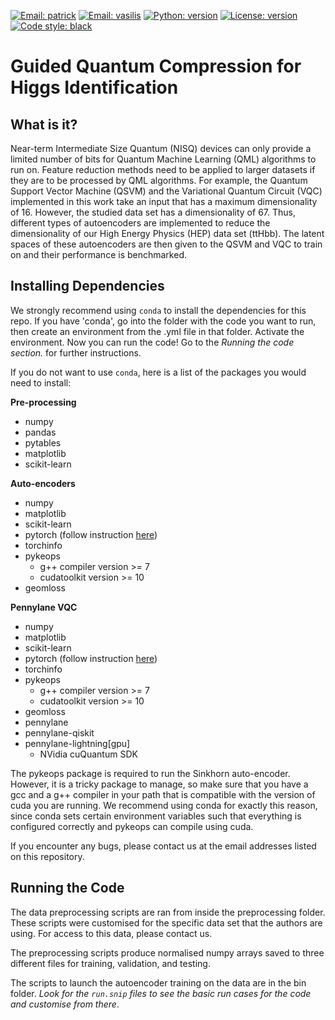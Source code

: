 [![Email: patrick](https://img.shields.io/badge/email-podagiu%40student.ethz.ch-blue?style=flat-square&logo=minutemailer)](mailto:podagiu@student.ethz.ch)
[![Email: vasilis](https://img.shields.io/badge/email-vasileios.belis%40cern.ch-blue?style=flat-square&logo=minutemailer)](mailto:vasileios.belis@cern.ch)
[![Python: version](https://img.shields.io/badge/python-3.8-blue?style=flat-square&logo=python)](https://www.python.org/downloads/)
[![License: version](https://img.shields.io/badge/license-MIT-purple?style=flat-square)](https://github.com/QML-HEP/ae_qml/blob/main/LICENSE)
[![Code style: black](https://img.shields.io/badge/code%20style-black-black?style=flat-square&logo=black)](https://github.com/psf/black)

# Guided Quantum Compression for Higgs Identification


## What is it?

Near-term Intermediate Size Quantum (NISQ) devices can only provide a limited
number of bits for Quantum Machine Learning (QML) algorithms to run on. Feature
reduction methods need to be applied to larger datasets if they are to be
processed by QML algorithms. For example, the Quantum Support Vector
Machine (QSVM) and the Variational Quantum Circuit (VQC) implemented in this
work take an input that has a maximum dimensionality of 16. However, the
studied data set has a dimensionality of 67. Thus, different types of
autoencoders are implemented to reduce the dimensionality of our
High Energy Physics (HEP) data set (ttHbb). The latent spaces of these
autoencoders are then given to the QSVM and VQC to train on and their
performance is benchmarked.


## Installing Dependencies

We strongly recommend using `conda` to install the dependencies for this repo.
If you have 'conda', go into the folder with the code you want to run, then create
an environment from the .yml file in that folder. Activate the environment.
Now you can run the code! Go to the *Running the code section.* for further instructions.

If you do not want to use `conda`, here is a list of the packages you
would need to install:

**Pre-processing**
* numpy
* pandas
* pytables
* matplotlib
* scikit-learn

**Auto-encoders**
* numpy
* matplotlib
* scikit-learn
* pytorch (follow instruction [here](https://pytorch.org))
* torchinfo
* pykeops
  * g++ compiler version >= 7
  * cudatoolkit version >= 10  
* geomloss

**Pennylane VQC**
* numpy
* matplotlib
* scikit-learn
* pytorch (follow instruction [here](https://pytorch.org))
* torchinfo
* pykeops
  * g++ compiler version >= 7
  * cudatoolkit version >= 10  
* geomloss
* pennylane
* pennylane-qiskit
* pennylane-lightning[gpu]
  * NVidia cuQuantum SDK 

The pykeops package is required to run the Sinkhorn auto-encoder. However,
it is a tricky package to manage, so make sure that you have a gcc and a g++
compiler in your path that is compatible with the version of cuda you are
running. We recommend using conda for exactly this reason, since conda
sets certain environment variables such that everything is configured correctly
and pykeops can compile using cuda.

If you encounter any bugs, please contact us at the email addresses listed
on this repository.

## Running the Code

The data preprocessing scripts are ran from inside the preprocessing folder.
These scripts were customised for the specific data set that the authors are
using. For access to this data, please contact us.

The preprocessing scripts produce normalised numpy arrays saved to three
different files for training, validation, and testing.

The scripts to launch the autoencoder training on the data are in the bin
folder. *Look for the `run.snip` files to see the basic run cases for the*
*code and customise from there*.

